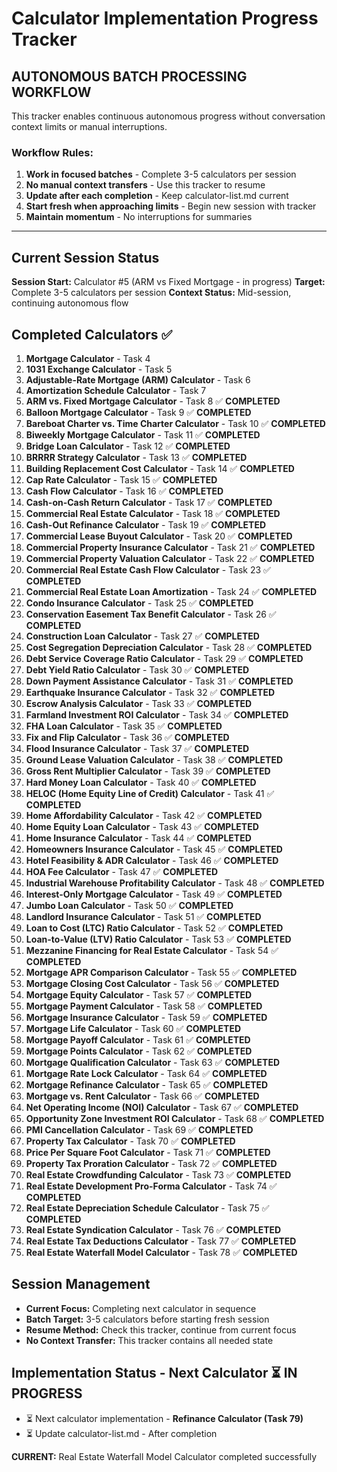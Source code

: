 # Calculator Implementation Progress Tracker

## **AUTONOMOUS BATCH PROCESSING WORKFLOW**

This tracker enables continuous autonomous progress without conversation context limits or manual interruptions.

### Workflow Rules:
1. **Work in focused batches** - Complete 3-5 calculators per session
2. **No manual context transfers** - Use this tracker to resume
3. **Update after each completion** - Keep calculator-list.md current
4. **Start fresh when approaching limits** - Begin new session with tracker
5. **Maintain momentum** - No interruptions for summaries

---

## Current Session Status
**Session Start:** Calculator #5 (ARM vs Fixed Mortgage - in progress)
**Target:** Complete 3-5 calculators per session
**Context Status:** Mid-session, continuing autonomous flow

## Completed Calculators ✅
1. **Mortgage Calculator** - Task 4
2. **1031 Exchange Calculator** - Task 5  
3. **Adjustable-Rate Mortgage (ARM) Calculator** - Task 6
4. **Amortization Schedule Calculator** - Task 7
5. **ARM vs. Fixed Mortgage Calculator** - Task 8 ✅ **COMPLETED**
6. **Balloon Mortgage Calculator** - Task 9 ✅ **COMPLETED**
7. **Bareboat Charter vs. Time Charter Calculator** - Task 10 ✅ **COMPLETED**
8. **Biweekly Mortgage Calculator** - Task 11 ✅ **COMPLETED**
9. **Bridge Loan Calculator** - Task 12 ✅ **COMPLETED**
10. **BRRRR Strategy Calculator** - Task 13 ✅ **COMPLETED**
11. **Building Replacement Cost Calculator** - Task 14 ✅ **COMPLETED**
12. **Cap Rate Calculator** - Task 15 ✅ **COMPLETED**
13. **Cash Flow Calculator** - Task 16 ✅ **COMPLETED**
14. **Cash-on-Cash Return Calculator** - Task 17 ✅ **COMPLETED**
15. **Commercial Real Estate Calculator** - Task 18 ✅ **COMPLETED**
16. **Cash-Out Refinance Calculator** - Task 19 ✅ **COMPLETED**
17. **Commercial Lease Buyout Calculator** - Task 20 ✅ **COMPLETED**
18. **Commercial Property Insurance Calculator** - Task 21 ✅ **COMPLETED**
19. **Commercial Property Valuation Calculator** - Task 22 ✅ **COMPLETED**
20. **Commercial Real Estate Cash Flow Calculator** - Task 23 ✅ **COMPLETED**
21. **Commercial Real Estate Loan Amortization** - Task 24 ✅ **COMPLETED**
22. **Condo Insurance Calculator** - Task 25 ✅ **COMPLETED**
23. **Conservation Easement Tax Benefit Calculator** - Task 26 ✅ **COMPLETED**
24. **Construction Loan Calculator** - Task 27 ✅ **COMPLETED**
25. **Cost Segregation Depreciation Calculator** - Task 28 ✅ **COMPLETED**
26. **Debt Service Coverage Ratio Calculator** - Task 29 ✅ **COMPLETED**
27. **Debt Yield Ratio Calculator** - Task 30 ✅ **COMPLETED**
28. **Down Payment Assistance Calculator** - Task 31 ✅ **COMPLETED**
29. **Earthquake Insurance Calculator** - Task 32 ✅ **COMPLETED**
30. **Escrow Analysis Calculator** - Task 33 ✅ **COMPLETED**
31. **Farmland Investment ROI Calculator** - Task 34 ✅ **COMPLETED**
32. **FHA Loan Calculator** - Task 35 ✅ **COMPLETED**
33. **Fix and Flip Calculator** - Task 36 ✅ **COMPLETED**
34. **Flood Insurance Calculator** - Task 37 ✅ **COMPLETED**
35. **Ground Lease Valuation Calculator** - Task 38 ✅ **COMPLETED**
36. **Gross Rent Multiplier Calculator** - Task 39 ✅ **COMPLETED**
37. **Hard Money Loan Calculator** - Task 40 ✅ **COMPLETED**
38. **HELOC (Home Equity Line of Credit) Calculator** - Task 41 ✅ **COMPLETED**
39. **Home Affordability Calculator** - Task 42 ✅ **COMPLETED**
40. **Home Equity Loan Calculator** - Task 43 ✅ **COMPLETED**
41. **Home Insurance Calculator** - Task 44 ✅ **COMPLETED**
42. **Homeowners Insurance Calculator** - Task 45 ✅ **COMPLETED**
43. **Hotel Feasibility & ADR Calculator** - Task 46 ✅ **COMPLETED**
44. **HOA Fee Calculator** - Task 47 ✅ **COMPLETED**
45. **Industrial Warehouse Profitability Calculator** - Task 48 ✅ **COMPLETED**
46. **Interest-Only Mortgage Calculator** - Task 49 ✅ **COMPLETED**
47. **Jumbo Loan Calculator** - Task 50 ✅ **COMPLETED**
48. **Landlord Insurance Calculator** - Task 51 ✅ **COMPLETED**
49. **Loan to Cost (LTC) Ratio Calculator** - Task 52 ✅ **COMPLETED**
50. **Loan-to-Value (LTV) Ratio Calculator** - Task 53 ✅ **COMPLETED**
51. **Mezzanine Financing for Real Estate Calculator** - Task 54 ✅ **COMPLETED**
52. **Mortgage APR Comparison Calculator** - Task 55 ✅ **COMPLETED**
53. **Mortgage Closing Cost Calculator** - Task 56 ✅ **COMPLETED**
54. **Mortgage Equity Calculator** - Task 57 ✅ **COMPLETED**
55. **Mortgage Payment Calculator** - Task 58 ✅ **COMPLETED**
56. **Mortgage Insurance Calculator** - Task 59 ✅ **COMPLETED**
57. **Mortgage Life Calculator** - Task 60 ✅ **COMPLETED**
58. **Mortgage Payoff Calculator** - Task 61 ✅ **COMPLETED**
59. **Mortgage Points Calculator** - Task 62 ✅ **COMPLETED**
60. **Mortgage Qualification Calculator** - Task 63 ✅ **COMPLETED**
61. **Mortgage Rate Lock Calculator** - Task 64 ✅ **COMPLETED**
62. **Mortgage Refinance Calculator** - Task 65 ✅ **COMPLETED**
63. **Mortgage vs. Rent Calculator** - Task 66 ✅ **COMPLETED**
64. **Net Operating Income (NOI) Calculator** - Task 67 ✅ **COMPLETED**
65. **Opportunity Zone Investment ROI Calculator** - Task 68 ✅ **COMPLETED**
66. **PMI Cancellation Calculator** - Task 69 ✅ **COMPLETED**
67. **Property Tax Calculator** - Task 70 ✅ **COMPLETED**
68. **Price Per Square Foot Calculator** - Task 71 ✅ **COMPLETED**
69. **Property Tax Proration Calculator** - Task 72 ✅ **COMPLETED**
70. **Real Estate Crowdfunding Calculator** - Task 73 ✅ **COMPLETED**
71. **Real Estate Development Pro-Forma Calculator** - Task 74 ✅ **COMPLETED**
72. **Real Estate Depreciation Schedule Calculator** - Task 75 ✅ **COMPLETED**
73. **Real Estate Syndication Calculator** - Task 76 ✅ **COMPLETED**
74. **Real Estate Tax Deductions Calculator** - Task 77 ✅ **COMPLETED**
75. **Real Estate Waterfall Model Calculator** - Task 78 ✅ **COMPLETED**
                
## Session Management
- **Current Focus:** Completing next calculator in sequence
- **Batch Target:** 3-5 calculators before starting fresh session
- **Resume Method:** Check this tracker, continue from current focus
- **No Context Transfer:** This tracker contains all needed state

## Implementation Status - Next Calculator ⏳ IN PROGRESS
- ⏳ Next calculator implementation - **Refinance Calculator (Task 79)**
- ⏳ Update calculator-list.md - After completion

**CURRENT:** Real Estate Waterfall Model Calculator completed successfully